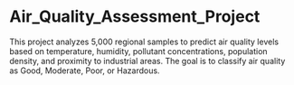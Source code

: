 # Air_Quality_Assessment_Project
This project analyzes 5,000 regional samples to predict air quality levels based on temperature, humidity, pollutant concentrations, population density, and proximity to industrial areas. The goal is to classify air quality as Good, Moderate, Poor, or Hazardous.
